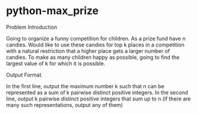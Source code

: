 # python-max_prize

Problem Introduction

Going to organize a funny competition for children. As a prize fund have n
candies. Would like to use these candies for top k places in a competition
with a natural restriction that a higher place gets a larger number of candies.
To make as many children happy as possible, going to find the largest
value of k for which it is possible.

Output Format. 

In the first line, output the maximum number k such that n can be represented as a sum
of k pairwise distinct positive integers. In the second line, output k pairwise distinct positive integers
that sum up to n (if there are many such representations, output any of them)
